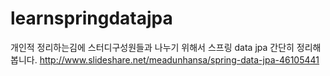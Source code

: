 # learnspringdatajpa
개인적 정리하는김에 스터디구성원들과 나누기 위해서 스프링 data jpa 간단히 정리해봅니다. 
http://www.slideshare.net/meadunhansa/spring-data-jpa-46105441
